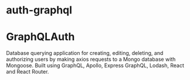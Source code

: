# auth-graphql
# GraphQLAuth


Database querying application for creating, editing, deleting, and authorizing users by making axios requests to a Mongo database with Mongoose.  Built using GraphQL, Apollo, Express GraphQL, Lodash, React and React Router.

